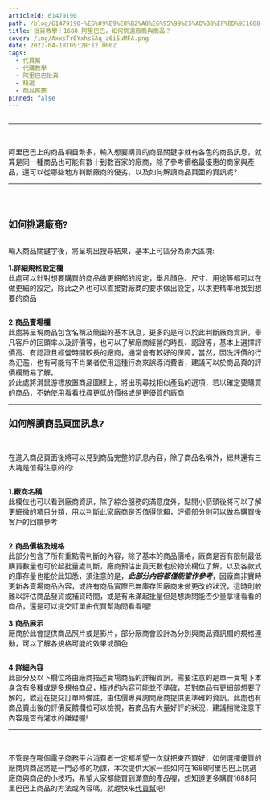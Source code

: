 ```yaml
---
articleId: 61479190
path: /blog/61479190-%E6%89%B9%E8%B2%A8%E6%95%99%E5%AD%B8%EF%BD%9C1688-%E9%98%BF%E9%87%8C%E5%B7%B4%E5%B7%B4%EF%BC%8C%E5%A6%82%E4%BD%95%E6%8C%91%E9%81%B8%E5%BB%A0%E5%95%86%E8%88%87%E5%95%86%E5%93%81%EF%BC%9F
title: 批貨教學｜1688 阿里巴巴，如何挑選廠商與商品？
cover: /img/AxxsTr0YxhsSAq_z6i5uMFA.png
date: 2022-04-18T09:28:12.000Z
tags:
  - 代買幫
  - 代購教學
  - 阿里巴巴批貨
  - 精選
  - 商品推薦
pinned: false
---
```

  <section class="section section--body" name="3ab2">
<div class="section-content">
<div class="section-inner sectionLayout--insetColumn">
<figure class="graf graf--figure" name="facb"><img alt="" class="graf-image" data-height="2475" data-image-id="1*xxsTr0YxhsSAq_z6i5uMFA.png" data-is-featured="true" data-width="4678" src="/img/1*xxsTr0YxhsSAq_z6i5uMFA.png" title=""></figure>

<hr>
<p class="graf graf--p" name="dbf4">&nbsp;</p>

<p class="graf graf--p" name="dbf4">阿里巴巴上的商品項目繁多，輸入想要購買的商品關鍵字就有各色的商品訊息，就算是同一種商品也可能有數十到數百家的廠商，除了參考價格最優惠的商家與產品，還可以從哪些地方判斷廠商的優劣，以及如何解讀商品頁面的資訊呢?</p>
</div>
</div>
</section>

<section class="section section--body" name="74df">
<div class="section-divider">
<hr class="section-divider"></div>

<div class="section-content">
<div class="section-inner sectionLayout--insetColumn">
<h3 class="graf graf--h3" name="0eff">&nbsp;</h3>

<h3 class="graf graf--h3" name="0eff"><strong><span style="font-size:18px">如何挑選廠商?</span></strong></h3>

<figure class="graf graf--figure" name="d7d7"><img alt="" class="graf-image" data-height="885" data-image-id="1*8aaJ2LDoDqbgIAuaN_o0ag.png" data-width="1426" src="/img/1*8aaJ2LDoDqbgIAuaN_o0ag.png" title=""></figure>

<p class="graf graf--p" name="814b">輸入商品關鍵字後，將呈現出搜尋結果，基本上可區分為兩大區塊:</p>

<p class="graf graf--p" name="5490"><strong>1.詳細規格設定欄</strong><br>
此處可以針對想要購買的商品做更細部的設定，舉凡顏色、尺寸、用途等都可以在做更細的設定，除此之外也可以直接對廠商的要求做出設定，以求更精準地找到想要的商品</p>

<figure class="graf graf--figure" name="e442"><img alt="" class="graf-image" data-height="532" data-image-id="1*s8Oxd95XJHZNk1Dr9QGroA.png" data-width="593" src="/img/1*s8Oxd95XJHZNk1Dr9QGroA.png" title=""></figure>

<p class="graf graf--p" name="d716"><strong>2.商品賣場欄</strong><br>
此處將呈現商品包含名稱及簡圖的基本訊息，更多的是可以於此判斷廠商資訊，舉凡客戶的回頭率以及評價等，也可以了解廠商經營的時長、認證等，基本上選擇評價高、有認證且經營時間較長的廠商，通常會有較好的保障，當然，因洗評價的行為氾濫，也有可能有不肖業者使用這種行為來誤導消費者，建議可以於商品頁的評價欄簡易了解。<br>
於此處將滑鼠游標放置商品圖樣上，將出現尋找相似產品的選項，若以確定要購買的商品，不妨使用看看找尋更低的價格或是更優質的廠商</p>
</div>
</div>
</section>

<section class="section section--body" name="0c7d">
<div class="section-divider">
<hr class="section-divider"></div>

<div class="section-content">
<div class="section-inner sectionLayout--insetColumn">
<h3 class="graf graf--h3" name="197a"><strong><span style="font-size:18px">如何解讀商品頁面訊息?</span></strong></h3>

<figure class="graf graf--figure" name="f4be"><img alt="" class="graf-image" data-height="867" data-image-id="1*gu-1CBQlSU-yzyeyHUW3uQ.png" data-width="1248" src="/img/1*gu-1CBQlSU-yzyeyHUW3uQ.png" title=""></figure>

<figure class="graf graf--figure" name="095a"><img alt="" class="graf-image" data-height="659" data-image-id="1*S1cIhnYDLWd8UU9SpZoD4g.png" data-width="1251" src="/img/1*S1cIhnYDLWd8UU9SpZoD4g.png" title=""></figure>

<p class="graf graf--p" name="7081">在進入商品頁面後將可以見到商品完整的訊息內容，除了商品名稱外，總共還有三大塊是值得注意的的:</p>

<figure class="graf graf--figure" name="26cd"><img alt="" class="graf-image" data-height="410" data-image-id="1*qhvbUUcf4wFpb0imMMJAMw.png" data-width="658" src="/img/1*qhvbUUcf4wFpb0imMMJAMw.png" title=""></figure>

<p class="graf graf--p" name="6d0e"><strong>1.廠商名稱</strong><br>
此欄位也可以看到廠商資訊，除了綜合服務的滿意度外，點開小箭頭後將可以了解更細微的項目分類，用以判斷此家廠商是否值得信賴，評價部分則可以做為購買後客戶的回饋參考</p>

<figure class="graf graf--figure" name="ad9b"><img alt="" class="graf-image" data-height="616" data-image-id="1*nY45KwEaUrcMgH6B0Lwvkw.png" data-width="827" src="/img/1*nY45KwEaUrcMgH6B0Lwvkw.png" title=""></figure>

<p class="graf graf--p" name="da7e"><strong>2.商品價格及規格</strong><br>
此部分包含了所有重點需判斷的內容，除了基本的商品價格，廠商是否有限制最低購買數量也可於起批量處判斷，廠商預估出貨天數也於物流欄位了解，以及各款式的庫存量也能於此知悉，須注意的是，<strong class="markup--p-strong markup--strong"><em class="markup--em markup--p-em">此部分內容都僅能當作參考</em></strong>，因廠商非實時更新各賣場商品內容，或許有商品實際已無庫存但廠商未做更改的狀況，這時則較難以評估商品發貨或補貨時間，或是有未滿起批量但是想詢問能否少量拿樣看看的商品，還是可以提交訂單由代買幫詢問看看喔!</p>

<p class="graf graf--p" name="6f6d"><strong>3.商品展示</strong><br>
廠商於此會提供商品照片或是影片，部分廠商會設計為分別與商品資訊欄的規格連動，可以了解各規格可能的效果或顏色</p>

<figure class="graf graf--figure" name="7469"><img alt="" class="graf-image" data-height="522" data-image-id="1*NS5rnsc_TtvNQO1LEwnjxQ.png" data-width="1274" src="/img/1*NS5rnsc_TtvNQO1LEwnjxQ.png" title=""></figure>

<p class="graf graf--p" name="347e"><strong>4.詳細內容</strong><br>
此部分及以下欄位將由廠商描述賣場商品的詳細資訊，需要注意的是單一賣場下本身含有多種或是多規格商品，描述的內容可能並不準確，若對商品有更細部想要了解的，歡迎在提交訂單時備註，由估價專員詢問廠商提供更準確的資訊。此處也有商品賣出後的評價反饋欄位可以檢視，若商品有大量好評的狀況，建議稍微注意下內容是否有灌水的嫌疑喔!</p>
</div>
</div>
</section>

<section class="section section--body" name="e133">
<div class="section-divider">
<hr class="section-divider"></div>

<div class="section-content">
<div class="section-inner sectionLayout--insetColumn">
<p class="graf graf--p" name="6ebe">&nbsp;</p>

<p class="graf graf--p" name="6ebe">不管是在哪個電子商務平台消費者一定都希望一次就把東西買好，如何選擇優質的廠商與商品將是一門必修的功課，本次提供大家一些如何在1688阿里巴巴上挑選廠商與商品的小技巧，希望大家都能買到滿意的產品喔，想知道更多購買1688阿里巴巴上商品的方法或內容嗎，就趕快來<a href="https://chatxbuy.com/" target="_blank">代買幫</a>吧!<br>
&nbsp;</p>
</div>
</div>
</section>

  